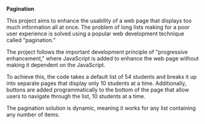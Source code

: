 **Pagination**

This project aims to enhance the usability of a web page that displays too much information all at once. The problem of long lists making for a poor user experience is solved using a popular web development technique called "pagination."

The project follows the important development principle of "progressive enhancement," where JavaScript is added to enhance the web page without making it dependent on the JavaScript.

To achieve this, the code takes a default list of 54 students and breaks it up into separate pages that display only 10 students at a time. Additionally, buttons are added programmatically to the bottom of the page that allow users to navigate through the list, 10 students at a time.

The pagination solution is dynamic, meaning it works for any list containing any number of items.
